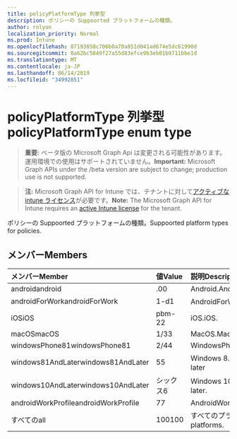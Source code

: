 ```yaml
---
title: policyPlatformType 列挙型
description: ポリシーの Suppoorted プラットフォームの種類。
author: rolyon
localization_priority: Normal
ms.prod: Intune
ms.openlocfilehash: 87193858c706b0a70a851d041ad674e5dc61990d
ms.sourcegitcommit: 0a62bc5849f27a55d83efce9b3eb01b9711bbe1d
ms.translationtype: MT
ms.contentlocale: ja-JP
ms.lasthandoff: 06/14/2019
ms.locfileid: "34992851"
---
```

# <a name="policyplatformtype-enum-type"></a><span data-ttu-id="e4b54-103">policyPlatformType 列挙型</span><span class="sxs-lookup"><span data-stu-id="e4b54-103">policyPlatformType enum type</span></span>

> <span data-ttu-id="e4b54-104">**重要:** ベータ版の Microsoft Graph Api は変更される可能性があります。運用環境での使用はサポートされていません。</span><span class="sxs-lookup"><span data-stu-id="e4b54-104">**Important:** Microsoft Graph APIs under the /beta version are subject to change; production use is not supported.</span></span>

> <span data-ttu-id="e4b54-105">**注:** Microsoft Graph API for Intune では、テナントに対して[アクティブな intune ライセンス](https://go.microsoft.com/fwlink/?linkid=839381)が必要です。</span><span class="sxs-lookup"><span data-stu-id="e4b54-105">**Note:** The Microsoft Graph API for Intune requires an [active Intune license](https://go.microsoft.com/fwlink/?linkid=839381) for the tenant.</span></span>

<span data-ttu-id="e4b54-106">ポリシーの Suppoorted プラットフォームの種類。</span><span class="sxs-lookup"><span data-stu-id="e4b54-106">Suppoorted platform types for policies.</span></span>

## <a name="members"></a><span data-ttu-id="e4b54-107">メンバー</span><span class="sxs-lookup"><span data-stu-id="e4b54-107">Members</span></span>
|<span data-ttu-id="e4b54-108">メンバー</span><span class="sxs-lookup"><span data-stu-id="e4b54-108">Member</span></span>|<span data-ttu-id="e4b54-109">値</span><span class="sxs-lookup"><span data-stu-id="e4b54-109">Value</span></span>|<span data-ttu-id="e4b54-110">説明</span><span class="sxs-lookup"><span data-stu-id="e4b54-110">Description</span></span>|
|:---|:---|:---|
|<span data-ttu-id="e4b54-111">android</span><span class="sxs-lookup"><span data-stu-id="e4b54-111">android</span></span>|<span data-ttu-id="e4b54-112">.0</span><span class="sxs-lookup"><span data-stu-id="e4b54-112">0</span></span>|<span data-ttu-id="e4b54-113">Android.</span><span class="sxs-lookup"><span data-stu-id="e4b54-113">Android.</span></span>|
|<span data-ttu-id="e4b54-114">androidForWork</span><span class="sxs-lookup"><span data-stu-id="e4b54-114">androidForWork</span></span>|<span data-ttu-id="e4b54-115">1-d</span><span class="sxs-lookup"><span data-stu-id="e4b54-115">1</span></span>|<span data-ttu-id="e4b54-116">AndroidForWork。</span><span class="sxs-lookup"><span data-stu-id="e4b54-116">AndroidForWork.</span></span>|
|<span data-ttu-id="e4b54-117">iOS</span><span class="sxs-lookup"><span data-stu-id="e4b54-117">iOS</span></span>|<span data-ttu-id="e4b54-118">pbm-2</span><span class="sxs-lookup"><span data-stu-id="e4b54-118">2</span></span>|<span data-ttu-id="e4b54-119">iOS.</span><span class="sxs-lookup"><span data-stu-id="e4b54-119">iOS.</span></span>|
|<span data-ttu-id="e4b54-120">macOS</span><span class="sxs-lookup"><span data-stu-id="e4b54-120">macOS</span></span>|<span data-ttu-id="e4b54-121">1/3</span><span class="sxs-lookup"><span data-stu-id="e4b54-121">3</span></span>|<span data-ttu-id="e4b54-122">MacOS.</span><span class="sxs-lookup"><span data-stu-id="e4b54-122">MacOS.</span></span>|
|<span data-ttu-id="e4b54-123">windowsPhone81</span><span class="sxs-lookup"><span data-stu-id="e4b54-123">windowsPhone81</span></span>|<span data-ttu-id="e4b54-124">2/4</span><span class="sxs-lookup"><span data-stu-id="e4b54-124">4</span></span>|<span data-ttu-id="e4b54-125">WindowsPhone 8.1</span><span class="sxs-lookup"><span data-stu-id="e4b54-125">WindowsPhone 8.1.</span></span>|
|<span data-ttu-id="e4b54-126">windows81AndLater</span><span class="sxs-lookup"><span data-stu-id="e4b54-126">windows81AndLater</span></span>|<span data-ttu-id="e4b54-127">5</span><span class="sxs-lookup"><span data-stu-id="e4b54-127">5</span></span>|<span data-ttu-id="e4b54-128">Windows 8.1 以降</span><span class="sxs-lookup"><span data-stu-id="e4b54-128">Windows 8.1 and later</span></span>|
|<span data-ttu-id="e4b54-129">windows10AndLater</span><span class="sxs-lookup"><span data-stu-id="e4b54-129">windows10AndLater</span></span>|<span data-ttu-id="e4b54-130">シックス</span><span class="sxs-lookup"><span data-stu-id="e4b54-130">6</span></span>|<span data-ttu-id="e4b54-131">Windows 10 以降。</span><span class="sxs-lookup"><span data-stu-id="e4b54-131">Windows 10 and later.</span></span>|
|<span data-ttu-id="e4b54-132">androidWorkProfile</span><span class="sxs-lookup"><span data-stu-id="e4b54-132">androidWorkProfile</span></span>|<span data-ttu-id="e4b54-133">7</span><span class="sxs-lookup"><span data-stu-id="e4b54-133">7</span></span>|<span data-ttu-id="e4b54-134">AndroidWorkProfile.</span><span class="sxs-lookup"><span data-stu-id="e4b54-134">AndroidWorkProfile.</span></span>|
|<span data-ttu-id="e4b54-135">すべての</span><span class="sxs-lookup"><span data-stu-id="e4b54-135">all</span></span>|<span data-ttu-id="e4b54-136">100</span><span class="sxs-lookup"><span data-stu-id="e4b54-136">100</span></span>|<span data-ttu-id="e4b54-137">すべてのプラットフォーム。</span><span class="sxs-lookup"><span data-stu-id="e4b54-137">All platforms.</span></span>|





